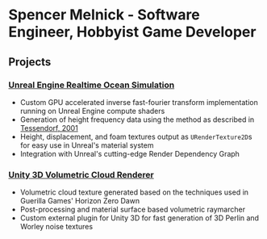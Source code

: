 # Spencer Melnick - Software Engineer, Hobbyist Game Developer

## Projects

### [Unreal Engine Realtime Ocean Simulation](https://github.com/spencer-melnick/VoidRoom/tree/OceanSim)

- Custom GPU accelerated inverse fast-fourier transform implementation running on Unreal Engine compute shaders
- Generation of height frequency data using the method as described in [Tessendorf, 2001](http://citeseerx.ist.psu.edu/viewdoc/download?doi=10.1.1.161.9102&rep=rep1&type=pdf)
- Height, displacement, and foam textures output as `URenderTexture2D`s for easy use in Unreal's material system
- Integration with Unreal's cutting-edge Render Dependency Graph

### [Unity 3D Volumetric Cloud Renderer](https://github.com/spencer-melnick/Chalice)

- Volumetric cloud texture generated based on the techniques used in Guerilla Games' Horizon Zero Dawn
- Post-processing and material surface based volumetric raymarcher
- Custom external plugin for Unity 3D for fast generation of 3D Perlin and Worley noise textures 